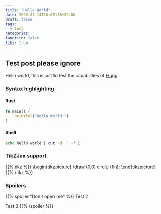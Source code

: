 ```yaml
---
title: "Hello World"
date: 2020-07-14T18:07:56+02:00
draft: false
tags:
  - test
categories:
favorite: false
tikz: true
---
```


## Test post please ignore

Hello world, this is just to test the capabilities of [Hugo](https://gohugo.io/)

<!--more-->

### Syntax highlighting

#### Rust

```rust
fn main() {
    println!("Hello World!")
}
```

#### Shell

```sh
echo hello world | cut -d' ' -f 1
```

### TikZJax support

{{% tikz %}}
  \begin{tikzpicture}
    \draw (0,0) circle (1in);
  \end{tikzpicture}
{{% /tikz %}}

### Spoilers

{{% spoiler "Don't open me" %}}
Test 2

Test 3
{{% /spoiler %}}
